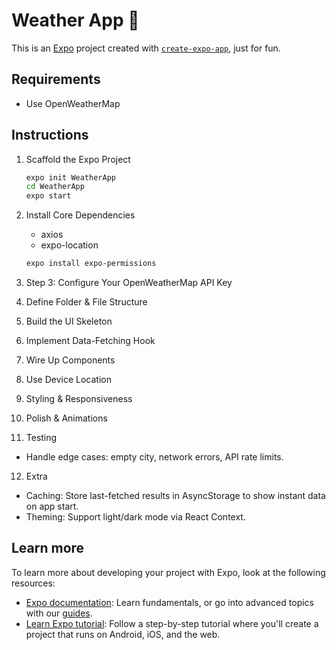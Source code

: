 # Weather App 👋

This is an [Expo](https://expo.dev) project created with [`create-expo-app`](https://www.npmjs.com/package/create-expo-app), just for fun.

## Requirements

- Use OpenWeatherMap

## Instructions

1. Scaffold the Expo Project

   ```bash
   expo init WeatherApp
   cd WeatherApp
   expo start

   ```

2. Install Core Dependencies

   - axios
   - expo-location

   ```bash
   expo install expo-permissions
   ```

3. Step 3: Configure Your OpenWeatherMap API Key

4. Define Folder & File Structure

5. Build the UI Skeleton

6. Implement Data-Fetching Hook

7. Wire Up Components

8. Use Device Location

9. Styling & Responsiveness

10. Polish & Animations

11. Testing

- Handle edge cases: empty city, network errors, API rate limits.

12. Extra

- Caching: Store last-fetched results in AsyncStorage to show instant data on app start.
- Theming: Support light/dark mode via React Context.

## Learn more

To learn more about developing your project with Expo, look at the following resources:

- [Expo documentation](https://docs.expo.dev/): Learn fundamentals, or go into advanced topics with our [guides](https://docs.expo.dev/guides).
- [Learn Expo tutorial](https://docs.expo.dev/tutorial/introduction/): Follow a step-by-step tutorial where you'll create a project that runs on Android, iOS, and the web.
